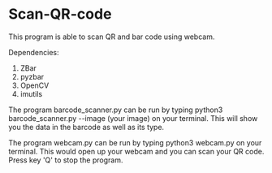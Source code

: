 # Scan-QR-code
This program is able to scan QR and bar code using webcam.

Dependencies:

1. ZBar
2. pyzbar
3. OpenCV
4. imutils

The program barcode_scanner.py can be run by typing python3 barcode_scanner.py --image (your image) on your terminal.
This will show you the data in the barcode as well as its type.

The program webcam.py can be run by typing python3 webcam.py on your terminal.
This would open up your webcam and you can scan your QR code.
Press key 'Q' to stop the program.

